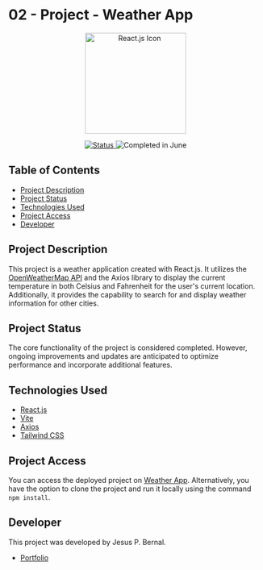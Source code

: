 # 02 - Project - Weather App

<p align="center">
  <a href="https://reactjs.org/">
    <img src="https://upload.wikimedia.org/wikipedia/commons/a/a7/React-icon.svg" width="200" alt="React.js Icon">
  </a>
</p>

<p align="center">
  <a href="https://github.com/yourUsername/yourRepository">
    <img src="https://img.shields.io/badge/Status-Completed-brightgreen" alt="Status">
  </a>
  <img src="https://img.shields.io/badge/Completed%20in-June-blue" alt="Completed in June">
</p>

## Table of Contents

- [Project Description](#project-description)
- [Project Status](#project-status)
- [Technologies Used](#technologies-used)
- [Project Access](#project-access)
- [Developer](#developer)

## Project Description

This project is a weather application created with React.js. It utilizes the [OpenWeatherMap API](https://openweathermap.org) and the Axios library to display the current temperature in both Celsius and Fahrenheit for the user's current location. Additionally, it provides the capability to search for and display weather information for other cities.

## Project Status

The core functionality of the project is considered completed. However, ongoing improvements and updates are anticipated to optimize performance and incorporate additional features.

## Technologies Used

- [React.js](https://es.react.dev)
- [Vite](https://vitejs.dev/)
- [Axios](https://axios-http.com/es/docs/intro)
- [Tailwind CSS](https://tailwindcss.com)

## Project Access

You can access the deployed project on [Weather App](https://weather-app-vs2.netlify.app). Alternatively, you have the option to clone the project and run it locally using the command `npm install`.

## Developer

This project was developed by Jesus P. Bernal.

- [Portfolio](https://jesusbernaldev.tech)
